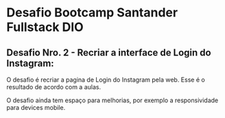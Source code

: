# Desafio Bootcamp Santander Fullstack DIO

## Desafio Nro. 2 - Recriar a interface de Login do Instagram: 
<p> O desafio é recriar a pagina de Login do Instagram pela web. Esse é o resultado de acordo com a aulas.
<p> O desafio ainda tem espaço para melhorias, por exemplo a responsividade para devices mobile. 
